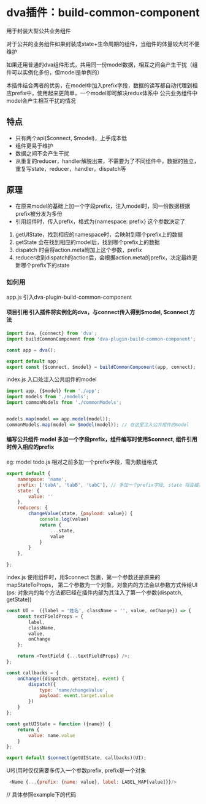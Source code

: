 # dva插件：build-common-component

用于封装大型公共业务组件

对于公共的业务组件如果封装成state+生命周期的组件，当组件的体量较大时不便维护

如果还用普通的dva组件形式，共用同一份model数据，相互之间会产生干扰（组件可以实例化多份，但model是单例的）

本插件结合两者的优势，在model中加入prefix字段，数据的读写都自动代理到相应prefix中，使用起来更简单，一个model即可解决redux体系中
公共业务组件中model会产生相互干扰的情况


## 特点
- 只有两个api($connect, $model)，上手成本低
- 组件更易于维护
- 数据之间不会产生干扰
- 从重复的reducer，handler解脱出来，不需要为了不同组件中，数据的独立，重复写state，reducer，handler，dispatch等

## 原理

- 在原来model的基础上加一个字段prefix，注入model时，同一份数据根据prefix被分发为多份
- 引用组件时，传入prefix，格式为{namespace: prefix} 这个参数决定了
 1. getUIState，找到相应的namespace时，会映射到哪个prefix上的数据
 2. getState 会在找到相应的model后，找到哪个prefix上的数据
 2. dispatch 时会将action.meta附加上这个参数，prefix
 3. reducer收到dispatch的action后，会根据action.meta的prefix，决定最终更新哪个prefix下的state

### 如何用
app.js 引入dva-plugin-build-common-component

#### 项目引用 引入插件将实例化的dva，与connect传入得到$model, $connect 方法
```js
import dva, {connect} from 'dva';
import buildCommonComponent from 'dva-plugin-build-common-component';

const app = dva();

export default app;
export const {$connect, $model} = buildCommonComponent(app, connect);

```

index.js 入口处注入公共组件的model
```javascript
import app, {$model} from './app';
import models from './models';
import commonModels from './commonModels';


models.map(model => app.model(model));
commonModels.map(model => $model(model)); // 在这里注入公共组件的model
```

#### 编写公共组件 model 多加一个字段prefix，组件编写时使用$connect, 组件引用时传入相应的prefix
eg: 
model todo.js 相对之前多加一个prefix字段，需为数组格式
```javascript
export default {
    namespace: 'name',
    prefix: ['tabA', 'tabB', 'tabC'], // 多加一个prefix字段, state 将会根据该字段被分发为多份
    state: {
        value: ''
    },
    reducers: {
        changeValue(state, {payload: value}) {
            console.log(value)
            return {
                ...state,
                value
            }
        }
    },

};
```

index.js 使用组件时，用$connect 包裹，第一个参数还是原来的mapStateToProps，
第二个参数为一个对象，对象内的方法会以参数方式传给UI
(ps: 对象内的每个方法都已经在插件内部为其注入了第一个参数{dispatch, getState))
```js
const UI =  ({label = '姓名', className = '', value, onChange}) => {
    const textFieldProps = {
        label,
        className,
        value,
        onChange
    };

    return <TextField {...textFieldProps} />;
};

const callbacks = {
    onChange({dispatch, getState}, event) {
        dispatch({
            type: 'name/changeValue',
            payload: event.target.value
        })
    }
};

const getUIState = function ({name}) {
    return {
        value: name.value
    }
};

export default $connect(getUIState, callbacks)(UI);


```
 
 UI引用时仅仅需要多传入一个参数prefix, prefix是一个对象
```js
 <Name {...{prefix: {name: value}, label: LABEL_MAP[value]}}/>
```

// 具体参照example下的代码
